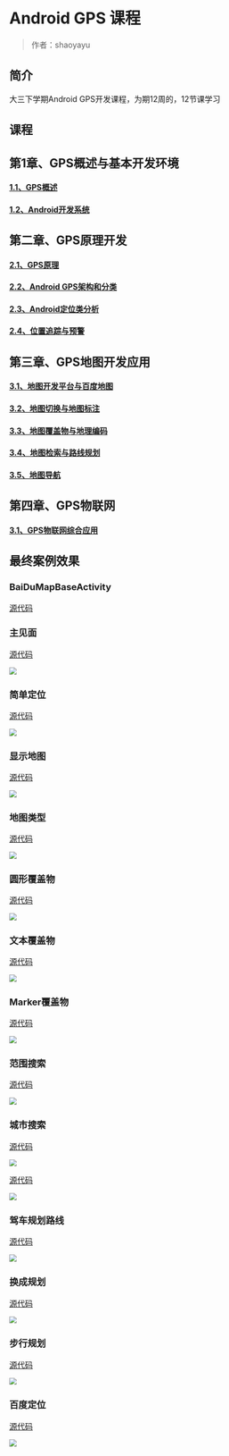 # Android GPS 课程

> 作者：shaoyayu

## 简介

大三下学期Android GPS开发课程，为期12周的，12节课学习

## 课程

## 第1章、GPS概述与基本开发环境

#### [1.1、GPS概述](https://github.com/shaoyayu/baidumapDome/blob/master/001-第一节.md)

#### [1.2、Android开发系统](https://github.com/shaoyayu/baidumapDome/blob/master/002-第二节.md)

## 第二章、GPS原理开发

#### [2.1、GPS原理](https://github.com/shaoyayu/baidumapDome/blob/master/003-第三节.md)

#### [2.2、Android GPS架构和分类](https://github.com/shaoyayu/baidumapDome/blob/master/004-第四节.md)

#### [2.3、Android定位类分析](https://github.com/shaoyayu/baidumapDome/blob/master/005-第五节.md)

#### [2.4、位置追踪与预警](https://github.com/shaoyayu/baidumapDome/blob/master/006-第六节.md)

## 第三章、GPS地图开发应用

#### [3.1、地图开发平台与百度地图](https://github.com/shaoyayu/baidumapDome/blob/master/007-第七节.md)

#### [3.2、地图切换与地图标注](https://github.com/shaoyayu/baidumapDome/blob/master/008-第八节.md)

#### [3.3、地图覆盖物与地理编码](https://github.com/shaoyayu/baidumapDome/blob/master/009-第九节.md)

#### [3.4、地图检索与路线规划](https://github.com/shaoyayu/baidumapDome/blob/master/010-第十节.md)

#### [3.5、地图导航](https://github.com/shaoyayu/baidumapDome/blob/master/011-第十一节.md)

## 第四章、GPS物联网

#### [3.1、GPS物联网综合应用](https://github.com/shaoyayu/baidumapDome/blob/master/012-第十二节.md)


## 最终案例效果

### BaiDuMapBaseActivity

[源代码](app/src/main/java/icu/shaoyayu/android/baidumap/activity/BaiDuMapBaseActivity.java)

### 主见面

[源代码](app/src/main/java/icu/shaoyayu/android/baidumap/activity/DemoListActivity.java)



<img src="images/QQ截图20200523211706.png" style="zoom: 80%;" />

### 简单定位
[源代码](/app/src/main/java/icu/shaoyayu/android/baidumap/activity/LocateActivity.java)

<img src="images/QQ截图20200523211856.png" style="zoom:80%;" />

### 显示地图

[源代码](/app/src/main/java/icu/shaoyayu/android/baidumap/activity/MainActivity.java)

<img src="images/QQ截图20200523211950.png" style="zoom:80%;" />

### 地图类型
[源代码](app/src/main/java/icu/shaoyayu/android/baidumap/activity/MapLayerActivity.java)

<img src="images/QQ截图20200523212118.png" style="zoom:80%;" />

### 圆形覆盖物

[源代码](app/src/main/java/icu/shaoyayu/android/baidumap/activity/CircelOverlayActivity.java)

<img src="images/QQ截图20200523212148.png" style="zoom:80%;" />



### 文本覆盖物

[源代码](app/src/main/java/icu/shaoyayu/android/baidumap/activity/TextOverlayActivity.java)

<img src="images/QQ截图20200523212308.png" style="zoom:80%;" />



### Marker覆盖物

[源代码](app/src/main/java/icu/shaoyayu/android/baidumap/activity/MarkerOverlayActivity.java)

<img src="images/QQ截图20200523212339.png" style="zoom:80%;" />

### 范围搜索

[源代码](app/src/main/java/icu/shaoyayu/android/baidumap/activity/SearchInBoundActivity.java)

<img src="images/QQ截图20200523212432.png" style="zoom:80%;" />

### 城市搜索

[源代码](app/src/main/java/icu/shaoyayu/android/baidumap/activity/SearchInCityActivity.java)

<img src="images/QQ截图20200523212518.png" style="zoom:80%;" />

[源代码](app/src/main/java/icu/shaoyayu/android/baidumap/activity/SearchInNearbyActivity.java)

<img src="images/QQ截图20200523212617.png" style="zoom:80%;" />

### 驾车规划路线

[源代码](app/src/main/java/icu/shaoyayu/android/baidumap/activity/DrivingSearchActivity.java)

<img src="images/QQ截图20200523212649.png" style="zoom:80%;" />

### 换成规划

[源代码](app/src/main/java/icu/shaoyayu/android/baidumap/activity/TransitSearchActivity.java)

<img src="images/QQ截图20200523212728.png" style="zoom:80%;" />

### 步行规划

[源代码](app/src/main/java/icu/shaoyayu/android/baidumap/activity/WalkingSearchActivity.java)

<img src="images/QQ截图20200523212824.png" style="zoom:80%;" />

### 百度定位

[源代码](app/src/main/java/icu/shaoyayu/android/baidumap/activity/LocationDomeActivity.java)

<img src="images/QQ截图20200523212927.png" style="zoom:80%;" />
